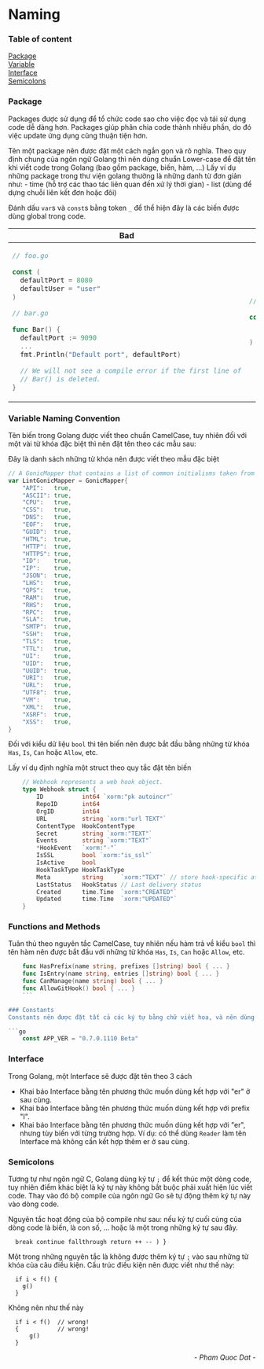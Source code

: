 # Naming

### Table of content

[Package](#package)\
[Variable](#variable)\
[Interface](#interface)\
[Semicolons](#semicolons)


### Package
Packages được sử dụng để tổ chức code sao cho việc đọc và tái sử dụng code dễ dàng hơn. Packages giúp phân chia code thành nhiều phần, do đó việc update ứng dụng cũng thuận tiện hơn.

Tên một package nên được đặt một cách ngắn gọn và rõ nghĩa. Theo quy định chung của ngôn ngữ Golang thì nên dùng chuẩn Lower-case để đặt tên khi viết code trong Golang (bao gồm package, biến, hàm, ...)
Lấy ví dụ những package trong thư viện golang thường là những danh từ đơn giản như:
    - time (hỗ trợ các thao tác liên quan đến xử lý thời gian)
    - list (dùng để dựng chuỗi liên kết đơn hoặc đôi)

Đánh dấu `var`s và `const`s bằng token `_` để thể hiện đây là các biến được dùng global trong code.

<table>
<thead><tr><th>Bad</th><th>Good</th></tr></thead>
<tbody>
<tr><td>

```go
// foo.go

const (
  defaultPort = 8080
  defaultUser = "user"
)

// bar.go

func Bar() {
  defaultPort := 9090
  ...
  fmt.Println("Default port", defaultPort)

  // We will not see a compile error if the first line of
  // Bar() is deleted.
}
```

</td><td>

```go
// foo.go

const (
  _defaultPort = 8080
  _defaultUser = "user"
)
```

</td></tr>
</tbody></table>

### Variable Naming Convention
Tên biến trong Golang được viết theo chuẩn CamelCase, tuy nhiên đối với một vài từ khóa đặc biệt thì nên đặt tên theo các mẫu sau:

Đây là danh sách những từ khóa nên được viết theo mẫu đặc biệt

```go
// A GonicMapper that contains a list of common initialisms taken from golang/lint
var LintGonicMapper = GonicMapper{
	"API":   true,
	"ASCII": true,
	"CPU":   true,
	"CSS":   true,
	"DNS":   true,
	"EOF":   true,
	"GUID":  true,
	"HTML":  true,
	"HTTP":  true,
	"HTTPS": true,
	"ID":    true,
	"IP":    true,
	"JSON":  true,
	"LHS":   true,
	"QPS":   true,
	"RAM":   true,
	"RHS":   true,
	"RPC":   true,
	"SLA":   true,
	"SMTP":  true,
	"SSH":   true,
	"TLS":   true,
	"TTL":   true,
	"UI":    true,
	"UID":   true,
	"UUID":  true,
	"URI":   true,
	"URL":   true,
	"UTF8":  true,
	"VM":    true,
	"XML":   true,
	"XSRF":  true,
	"XSS":   true,
}
```

Đối với kiểu dữ liệu `bool` thì tên biến nên được bắt đầu bằng những từ khóa `Has`, `Is`, `Can` hoặc `Allow`, etc.

Lấy ví dụ định nghĩa một struct theo quy tắc đặt tên biến

```go
	// Webhook represents a web hook object.
	type Webhook struct {
		ID           int64 `xorm:"pk autoincr"`
		RepoID       int64
		OrgID        int64
		URL          string `xorm:"url TEXT"`
		ContentType  HookContentType
		Secret       string `xorm:"TEXT"`
		Events       string `xorm:"TEXT"`
		*HookEvent   `xorm:"-"`
		IsSSL        bool `xorm:"is_ssl"`
		IsActive     bool
		HookTaskType HookTaskType
		Meta         string     `xorm:"TEXT"` // store hook-specific attributes
		LastStatus   HookStatus // Last delivery status
		Created      time.Time  `xorm:"CREATED"`
		Updated      time.Time  `xorm:"UPDATED"`
	}
```

### Functions and Methods

Tuân thủ theo nguyên tắc CamelCase, tuy nhiên nếu hàm trả về kiểu `bool` thì tên hàm nên được bắt đầu với những từ khóa `Has`, `Is`, `Can` hoặc `Allow`, etc.

```go
	func HasPrefix(name string, prefixes []string) bool { ... }
	func IsEntry(name string, entries []string) bool { ... }
	func CanManage(name string) bool { ... }
	func AllowGitHook() bool { ... }
	```

### Constants
Constants nên được đặt tất cả các ký tự bằng chữ viết hoa, và nên dùng ký tự `_` để phân biệt các từ.

```go
	const APP_VER = "0.7.0.1110 Beta"
```

### Interface
Trong Golang, một Interface sẽ được đặt tên theo 3 cách
- Khai báo Interface bằng tên phương thức muốn dùng kết hợp với "er" ở sau cùng.
- Khai báo Interface bằng tên phương thức muốn dùng kết hợp với prefix "I".
- Khai báo Interface bằng tên phương thức muốn dùng kết hợp với "er", nhưng tùy biến với từng trường hợp. Ví dụ: có thể dùng `Reader` làm tên Interface mà không cần kết hợp thêm er ở sau cùng.

### Semicolons
Tương tự như ngôn ngữ C, Golang dùng ký tự `;` để kết thúc một dòng code, tuy nhiên điểm khác biệt là ký tự này không bắt buộc phải xuất hiện lúc viết code. Thay vào đó bộ compile của ngôn ngữ Go sẽ tự động thêm ký tự này vào dòng code.

Nguyên tắc hoạt động của bộ compile như sau: nếu ký tự cuối cùng của dòng code là biến, là con số, ... hoặc là một trong những ký tự sau đây.

```shell
  break continue fallthrough return ++ -- ) }
```

Một trong những nguyên tắc là không được thêm ký tự `;` vào sau những từ khóa của câu điều kiện. Cấu trúc điều kiện nên được viết như thế này:

```shell
  if i < f() {
    g()
  }
```

Không nên như thế này

```shell
  if i < f()  // wrong!
  {           // wrong!
      g()
  }
```


*<p style="text-align: end;">- Pham Quoc Dat -</p>*